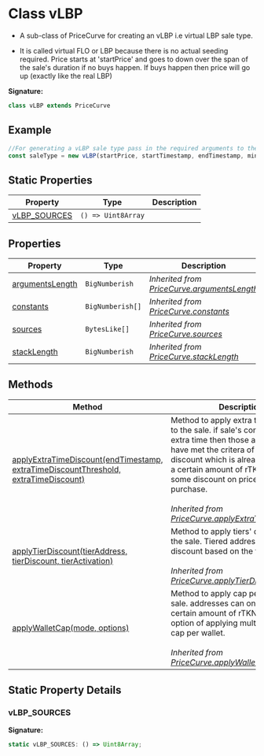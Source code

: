 
# Class vLBP

- A sub-class of PriceCurve for creating an vLBP i.e virtual LBP sale type.

- It is called virtual FLO or LBP because there is no actual seeding required. Price starts at 'startPrice' and goes to down over the span of the sale's duration if no buys happen. If buys happen then price will go up (exactly like the real LBP)

<b>Signature:</b>

```typescript
class vLBP extends PriceCurve 
```

## Example


```typescript
//For generating a vLBP sale type pass in the required arguments to the constructor.
const saleType = new vLBP(startPrice, startTimestamp, endTimestamp, minimumRaise, initialSupply)

```

## Static Properties

|  Property | Type | Description |
|  --- | --- | --- |
|  [vLBP\_SOURCES](./vlbp.md#vLBP_SOURCES-property-static) | `() => Uint8Array` |  |

## Properties

|  Property | Type | Description |
|  --- | --- | --- |
|  [argumentsLength](./pricecurve.md#argumentsLength-property) | `BigNumberish` | *Inherited from [PriceCurve.argumentsLength](./pricecurve.md#argumentsLength-property)* |
|  [constants](./pricecurve.md#constants-property) | `BigNumberish[]` | *Inherited from [PriceCurve.constants](./pricecurve.md#constants-property)* |
|  [sources](./pricecurve.md#sources-property) | `BytesLike[]` | *Inherited from [PriceCurve.sources](./pricecurve.md#sources-property)* |
|  [stackLength](./pricecurve.md#stackLength-property) | `BigNumberish` | *Inherited from [PriceCurve.stackLength](./pricecurve.md#stackLength-property)* |

## Methods

|  Method | Description |
|  --- | --- |
|  [applyExtraTimeDiscount(endTimestamp, extraTimeDiscountThreshold, extraTimeDiscount)](./pricecurve.md#applyExtraTimeDiscount-method-1) | Method to apply extra time discount to the sale. if sale's continues into extra time then those addresses that have met the critera of extra time discount which is already purchased a certain amount of rTKN will get some discount on price for their next purchase.<br></br>*Inherited from [PriceCurve.applyExtraTimeDiscount()](./pricecurve.md#applyExtraTimeDiscount-method-1)* |
|  [applyTierDiscount(tierAddress, tierDiscount, tierActivation)](./pricecurve.md#applyTierDiscount-method-1) | Method to apply tiers' discounts to the sale. Tiered addresses will get discount based on the tier they hold.<br></br>*Inherited from [PriceCurve.applyTierDiscount()](./pricecurve.md#applyTierDiscount-method-1)* |
|  [applyWalletCap(mode, options)](./pricecurve.md#applyWalletCap-method-1) | Method to apply cap per wallet to the sale. addresses can only buy that certain amount of rTKNs. With the option of applying multiplier for max cap per wallet.<br></br>*Inherited from [PriceCurve.applyWalletCap()](./pricecurve.md#applyWalletCap-method-1)* |

## Static Property Details

<a id="vLBP_SOURCES-property-static"></a>

### vLBP\_SOURCES

<b>Signature:</b>

```typescript
static vLBP_SOURCES: () => Uint8Array;
```
